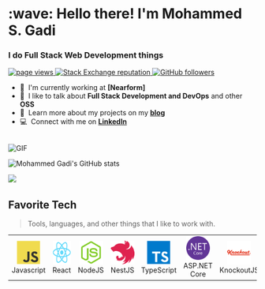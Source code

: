 <h1 align="left" id="msgadi-title">:wave: Hello there! I'm Mohammed S. Gadi</h1>
<h3 align="left">I do Full Stack Web Development things</h3>

<p align="left">
  <a href="https://github.com/msgadi">
    <img src="https://komarev.com/ghpvc/?username=msgadi" alt="page views" />
  </a> 
  <a href="https://stackoverflow.com/users/4299820">
    <img alt="Stack Exchange reputation" 
    src="https://img.shields.io/stackexchange/stackoverflow/r/4299820?color=orange&label=reputation&logo=stackoverflow">
  </a> 
  <a href="https://github.com/msgadi?tab=followers">
    <img alt="GitHub followers" src="https://img.shields.io/github/followers/msgadi?color=green&logo=github">
  </a> 
</p> 

- :office: &nbsp;I'm currently working at **[Nearform]**
- :speech_balloon: &nbsp;I like to talk about **Full Stack Development and DevOps** and other **OSS**
- :book: &nbsp;Learn more about my projects on my **[blog]**
- :computer: &nbsp;Connect with me on **[LinkedIn]**

<br>

<img alt="GIF" src="https://github.com/abhisheknaiidu/abhisheknaiidu/blob/master/code.gif?raw=true" width="500" height="320" />
<br>

![Mohammed Gadi's GitHub stats](https://github-readme-stats.vercel.app/api?username=msgadi&show_icons=true&theme=synthwave)

<a href="https://github.com/msgadi">
  <img   src="https://github-readme-stats.vercel.app/api/top-langs/?username=msgadi&theme=light&hide_langs_below=1" />
</a>

<br>

<h2 align="left" id="msgadi-tech">Favorite Tech</h2>

> Tools, languages, and other things that I like to work with.

<table>
  <tr>
    <td align="center" width="96">
      <a href="#msgadi-tech">
        <img src="./img/javascript-original.svg" width="48" height="48" alt="JS" />
      </a>
      <br>Javascript
    </td>
 <td align="center" width="96">
      <a href="#msgadi-tech">
        <img src="./img/react-original.svg" width="48" height="48" alt="ReactJS" />
      </a>
      <br>React
    </td>
 <td align="center" width="96">
      <a href="#msgadi-tech">
        <img src="./img/nodejs-original.svg" width="48" height="48" alt="NodeJS" />
      </a>
      <br>NodeJS
    </td>
 <td align="center" width="96">
      <a href="#msgadi-tech">
        <img src="./img/nestjs-plain.svg" width="48" height="48" alt="NestJs" />
      </a>
      <br>NestJS
    </td> 
    <td align="center" width="96">
      <a href="#msgadi-tech">
        <img src="./img/typescript-original.svg" width="48" height="48" alt="TypeScript" />
      </a>
      <br>TypeScript
    </td> 
 <td align="center" width="96">
      <a href="#msgadi-tech">
        <img src="./img/dotnetcore-original.svg" width="48" height="48" alt="dot-net-core" />
      </a>
      <br>ASP.NET Core
    </td> 
<td align="center" width="96">
      <a href="#msgadi-tech">
        <img src="./img/knockout-plain-wordmark.svg" width="48" height="48" alt="knockout" />
      </a>
      <br>KnockoutJS
    </td> 
<td align="center" width="96">
      <a href="#msgadi-tech">
        <img src="./img/firebase-plain.svg" width="48" height="48" alt="firebase" />
      </a>
      <br>Firebase
    </td> 
<td align="center" width="96">
      <a href="#msgadi-tech">
        <img src="./img/amazonwebservices-original.svg" width="48" height="48" alt="aws" />
      </a>
      <br>AWS
    </td> 
    <td align="center" width="96"> 
      <a href="#msgadi-tech" >
        <img src="./img/docker-original.svg" width="48" height="48" alt="Docker" />
      </a>
      <br>Docker
    </td> 
  </tr>
</table>

<!-- links -->

[Juyushi Software]: https://github.com/juyushi "Juyushi Software Github Home"
[linkedin]: https://www.linkedin.com/in/mohammedgadi/ "Mohammed S. Gadi LinkedIn"
[blog]: https://mohammedgadi.com/ "My Blog"
